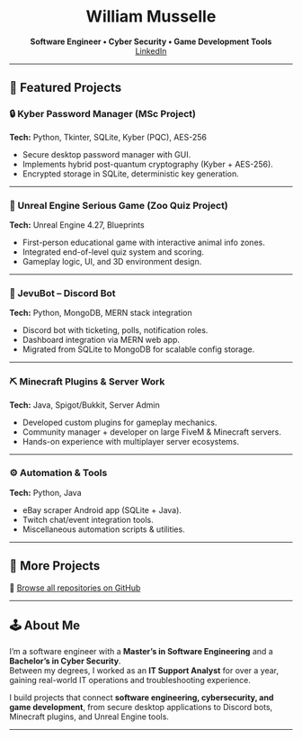 <!-- Banner (optional, can be an image or just text) -->
<h1 align="center">William Musselle</h1>
<p align="center">
  <b>Software Engineer • Cyber Security • Game Development Tools</b><br>
  <a href="https://linkedin.com/in/YOUR-LINKEDIN">LinkedIn</a>
</p>

---

## 🚀 Featured Projects  

### 🔒 Kyber Password Manager (MSc Project)  
**Tech:** Python, Tkinter, SQLite, Kyber (PQC), AES-256  
- Secure desktop password manager with GUI.  
- Implements hybrid post-quantum cryptography (Kyber + AES-256).  
- Encrypted storage in SQLite, deterministic key generation.  

---

### 🦊 Unreal Engine Serious Game (Zoo Quiz Project)  
**Tech:** Unreal Engine 4.27, Blueprints  
- First-person educational game with interactive animal info zones.  
- Integrated end-of-level quiz system and scoring.  
- Gameplay logic, UI, and 3D environment design.  

---

### 🤖 JevuBot – Discord Bot  
**Tech:** Python, MongoDB, MERN stack integration  
- Discord bot with ticketing, polls, notification roles.  
- Dashboard integration via MERN web app.  
- Migrated from SQLite to MongoDB for scalable config storage.  

---

### ⛏️ Minecraft Plugins & Server Work  
**Tech:** Java, Spigot/Bukkit, Server Admin  
- Developed custom plugins for gameplay mechanics.  
- Community manager + developer on large FiveM & Minecraft servers.  
- Hands-on experience with multiplayer server ecosystems.  

---

### ⚙️ Automation & Tools  
**Tech:** Python, Java  
- eBay scraper Android app (SQLite + Java).  
- Twitch chat/event integration tools.  
- Miscellaneous automation scripts & utilities.  

---

## 📂 More Projects  
🔗 [Browse all repositories on GitHub](#)  

---

## 🕹 About Me  
I’m a software engineer with a **Master’s in Software Engineering** and a **Bachelor’s in Cyber Security**.  
Between my degrees, I worked as an **IT Support Analyst** for over a year, gaining real-world IT operations and troubleshooting experience.  

I build projects that connect **software engineering, cybersecurity, and game development**, from secure desktop applications to Discord bots, Minecraft plugins, and Unreal Engine tools.  

---

